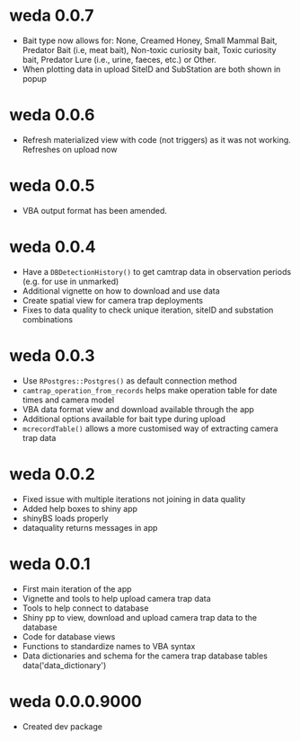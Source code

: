 # weda 0.0.7 
* Bait type now allows for: None, Creamed Honey, Small Mammal Bait, Predator Bait (i.e, meat bait), Non-toxic curiosity bait, Toxic curiosity bait, Predator Lure (i.e., urine, faeces, etc.) or Other.
* When plotting data in upload SiteID and SubStation are both shown in popup

# weda 0.0.6
* Refresh materialized view with code (not triggers) as it was not working. Refreshes on upload now

# weda 0.0.5
* VBA output format has been amended. 

# weda 0.0.4
* Have a `DBDetectionHistory()` to get camtrap data in observation periods (e.g. for use in unmarked)  
* Additional vignette on how to download and use data  
* Create spatial view for camera trap deployments  
* Fixes to data quality to check unique iteration, siteID and substation combinations  

# weda 0.0.3
* Use `RPostgres::Postgres()` as default connection method  
* `camtrap_operation_from_records` helps make operation table for date times and camera model 
* VBA data format view and download available through the app  
* Additional options available for bait type during upload  
* `mcrecordTable()` allows a more customised way of extracting camera trap data  

# weda 0.0.2

* Fixed issue with multiple iterations not joining in data quality 
* Added help boxes to shiny app  
* shinyBS loads properly 
* dataquality returns messages in app  

# weda 0.0.1

* First main iteration of the app
* Vignette and tools to help upload camera trap data  
* Tools to help connect to database  
* Shiny pp to view, download and upload camera trap data to the database  
* Code for database views  
* Functions to standardize names to VBA syntax  
* Data dictionaries and schema for the camera trap database tables data('data_dictionary')


# weda 0.0.0.9000

* Created dev package 
